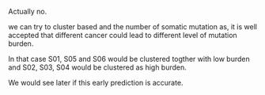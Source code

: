 Actually no.

we can try to cluster based and the number of somatic mutation as, it is well accepted that different cancer could lead to different level of mutation burden.

In that case S01, S05 and  S06 would be clustered togther with low burden and S02, S03, S04 would be clustered as high burden.

We would see later if this early prediction is accurate. 

